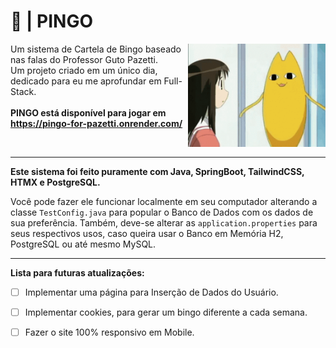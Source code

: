 # 🎱 | PINGO
<img width="220px" align="right" src="./oh-my-gaah-hero-everynyan.gif">
<p align="left">Um sistema de Cartela de Bingo baseado nas falas do Professor Guto Pazetti.<br>Um projeto criado em um único dia, dedicado para eu me aprofundar em Full-Stack.
<br><br><b>PINGO está disponível para jogar em <a href="https://pingo-for-pazetti.onrender.com/">https://pingo-for-pazetti.onrender.com/</a></p></b>
<br>

<hr>

<b>Este sistema foi feito puramente com Java, SpringBoot, TailwindCSS, HTMX e PostgreSQL.</b>


Você pode fazer ele funcionar localmente em seu computador alterando a classe `TestConfig.java` para popular o Banco de Dados com os dados de sua preferência.
Também, deve-se alterar as `application.properties` para seus respectivos usos, caso queira usar o Banco em Memória H2, PostgreSQL ou até mesmo MySQL.

<hr>
<b>Lista para futuras atualizações:</b>

- [ ] Implementar uma página para Inserção de Dados do Usuário.
- [ ] Implementar cookies, para gerar um bingo diferente a cada semana.
- [ ] Fazer o site 100% responsivo em Mobile.



